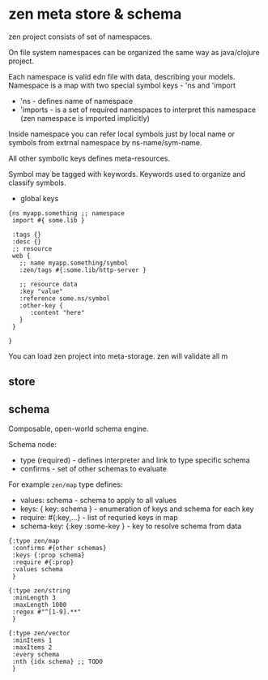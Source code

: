 # zen meta store & schema

zen project consists of set of namespaces.

On file system namespaces can be organized 
the same way as java/clojure project.

Each namespace is valid edn file with data,
describing your models.
Namespace is a map with two special symbol keys  - 'ns  and 'import

* 'ns - defines name of namespace
* 'imports - is a set of required namespaces to interpret this namespace (zen namespace is imported implicitly)

Inside namespace you can refer local symbols just by local 
name or symbols from extrnal namespace by ns-name/sym-name.

All other symbolic keys defines meta-resources.

Symbol may be tagged with keywords. Keywords used to 
organize and classify symbols.

* global keys

```
{ns myapp.something ;; namespace
 import #{ some.lib }

 :tags {}
 :desc {}
 ;; resource
 web {
   ;; name myapp.something/symbol
   :zen/tags #{:some.lib/http-server }

   ;; resource data
   :key "value"
   :reference some.ns/symbol
   :other-key {
      :content "here"
   }
 }

}
```



You can load zen project into meta-storage.
zen will validate all m

## store



## schema

Composable, open-world schema engine.

Schema node:

* type (required) - defines interpreter and link to type specific schema
* confirms - set of other schemas to evaluate


For example `zen/map` type defines:

* values:  schema - schema to apply to all values
* keys: { key: schema } - enumeration of keys and schema for each key
* require: #{:key,...} - list of requried keys in map
* schema-key: {:key :some-key } - key to resolve schema from data



```edn
{:type zen/map 
 :confirms #{other schemas}
 :keys {:prop schema}
 :require #{:prop}
 :values schema
 }

{:type zen/string
 :minLength 3
 :maxLength 1000
 :regex #"^[1-9].**"
 }

{:type zen/vector
 :minItems 1
 :maxItems 2
 :every schema
 :nth {idx schema} ;; TODO
 }
```
